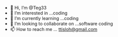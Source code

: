 - 👋 Hi, I’m @Teg33
- 👀 I’m interested in ...coding 
- 🌱 I’m currently learning ...coding 
- 💞️ I’m looking to collaborate on ...software coding 
- 📫 How to reach me ...
ttisloh@gmail.com 
<!---
Teg33/Teg33 is a ✨ special ✨ repository because its `README.md` (this file) appears on your GitHub profile.
You can click the Preview link to take a look at your changes.
--->
